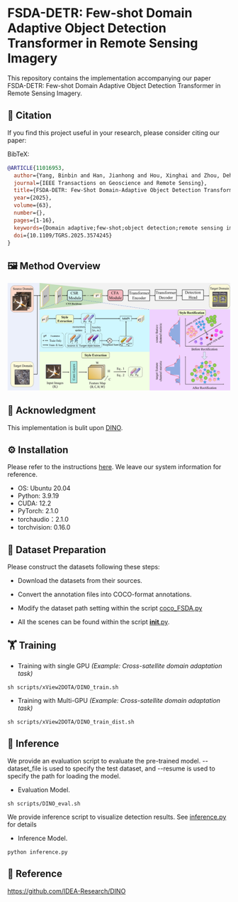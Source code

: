 # FSDA-DETR: Few-shot Domain Adaptive Object Detection Transformer in Remote Sensing Imagery

This repository contains the implementation accompanying our paper FSDA-DETR: Few-shot Domain Adaptive Object Detection Transformer in Remote Sensing Imagery.

## 📄 Citation

If you find this project useful in your research, please consider citing our paper:

BibTeX:
```bibtex
@ARTICLE{11016953,
  author={Yang, Binbin and Han, Jianhong and Hou, Xinghai and Zhou, Dehao and Liu, Wenkai and Bi, Fukun},
  journal={IEEE Transactions on Geoscience and Remote Sensing}, 
  title={FSDA-DETR: Few-Shot Domain-Adaptive Object Detection Transformer in Remote Sensing Imagery}, 
  year={2025},
  volume={63},
  number={},
  pages={1-16},
  keywords={Domain adaptive;few-shot;object detection;remote sensing imagery},
  doi={10.1109/TGRS.2025.3574245}
}

```

## 🖼️ Method Overview
![](/figs/CSR_module.png)

## 🙏 Acknowledgment
This implementation is bulit upon [DINO](https://github.com/IDEA-Research/DINO/).

## ⚙️ Installation
Please refer to the instructions [here](requirements.txt). We leave our system information for reference.

* OS: Ubuntu 20.04
* Python: 3.9.19
* CUDA: 12.2
* PyTorch: 2.1.0
* torchaudio：2.1.0
* torchvision: 0.16.0

## 📁 Dataset Preparation
Please construct the datasets following these steps:

- Download the datasets from their sources.

- Convert the annotation files into COCO-format annotations.

- Modify the dataset path setting within the script [coco_FSDA.py](./datasets/coco_FSDA.py)

- All the scenes can be found within the script [__init__.py](./datasets/__init__.py).

## 🏋️ Training

- Training with single GPU
*(Example: Cross-satellite domain adaptation task)*
```
sh scripts/xView2DOTA/DINO_train.sh
```
- Training with Multi-GPU
*(Example: Cross-satellite domain adaptation task)*
```
sh scripts/xView2DOTA/DINO_train_dist.sh
```
## 🔎 Inference

We provide an evaluation script to evaluate the pre-trained model. --dataset_file is used to specify the test dataset, and --resume is used to specify the path for loading the model.
- Evaluation Model.
```
sh scripts/DINO_eval.sh
```


We provide inference script to visualize detection results. See [inference.py](inference.py) for details
- Inference Model.
```
python inference.py
```

## 🔗 Reference
https://github.com/IDEA-Research/DINO
